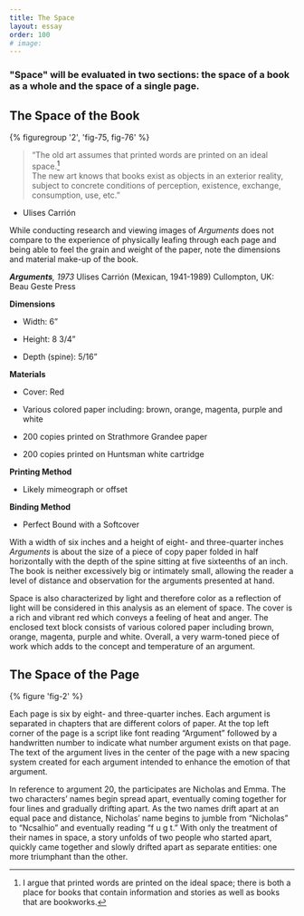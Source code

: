 ```yaml
---
title: The Space
layout: essay
order: 100
# image:
---
```

### "Space" will be evaluated in two sections: the space of a book as a whole and the space of a single page.

##  The Space of the Book 

{% figuregroup '2', 'fig-75, fig-76' %}

> “The old art assumes that printed words are printed on an ideal space.[^1]\
> The new art knows that books exist as objects in an exterior reality, subject to concrete conditions of perception, existence, exchange, consumption, use, etc.”

-   Ulises Carrión

While conducting research and viewing images of *Arguments* does not compare to the experience of physically leafing through each page and being able to feel the grain and weight of the paper, note the dimensions and material make-up of the book.
>

***Arguments**, 1973*
Ulises Carrión (Mexican, 1941-1989)
Cullompton, UK: Beau Geste Press
>
**Dimensions**

-   Width: 6”

-   Height: 8 3/4”

-   Depth (spine): 5/16”

**Materials**

-   Cover: Red

-   Various colored paper including: brown, orange, magenta, purple and white

-   200 copies printed on Strathmore Grandee paper

-   200 copies printed on Huntsman white cartridge

**Printing Method**

-   Likely mimeograph or offset

**Binding Method**

-   Perfect Bound with a Softcover

With a width of six inches and a height of eight- and three-quarter inches *Arguments* is about the size of a piece of copy paper folded in half horizontally with the depth of the spine sitting at five sixteenths of an inch. The book is neither excessively big or intimately small, allowing the reader a level of distance and observation for the arguments presented at hand.
>
Space is also characterized by light and therefore color as a reflection of light will be considered in this analysis as an element of space. The cover is a rich and vibrant red which conveys a feeling of heat and anger. The enclosed text block consists of various colored paper including brown, orange, magenta, purple and white. Overall, a very warm-toned piece of work which adds to the concept and temperature of an argument.

>
##  The Space of the Page

{% figure 'fig-2' %}

Each page is six by eight- and three-quarter inches. Each argument is separated in chapters that are different colors of paper. At the top left corner of the page is a script like font reading “Argument” followed by a handwritten number to indicate what number argument exists on that page. The text of the argument lives in the center of the page with a new spacing system created for each argument intended to enhance the emotion of that argument.
>
In reference to argument 20, the participates are Nicholas and Emma. The two characters’ names begin spread apart, eventually coming together for four lines and gradually drifting apart. As the two names drift apart at an equal pace and distance, Nicholas’ name begins to jumble from “Nicholas” to “Ncsalhio” and eventually reading “f u g t.” With only the treatment of their names in space, a story unfolds of two people who started apart, quickly came together and slowly drifted apart as separate entities: one more triumphant than the other.

[^1]: I argue that printed words are printed on the ideal space; there is both a place for books that contain information and stories as well as books that are bookworks.
